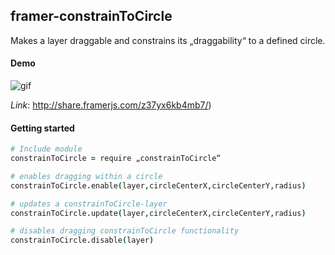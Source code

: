## framer-constrainToCircle
Makes a layer draggable and constrains its „draggability“ to a defined circle.

#### Demo

![gif](http://i.giphy.com/3oEduEH7JgcM3Jh8sM.gif)

*Link*: http://share.framerjs.com/z37yx6kb4mb7/)

#### Getting started

```CoffeeScript
# Include module
constrainToCircle = require „constrainToCircle“

# enables dragging within a circle
constrainToCircle.enable(layer,circleCenterX,circleCenterY,radius)

# updates a constrainToCircle-layer
constrainToCircle.update(layer,circleCenterX,circleCenterY,radius)

# disables dragging constrainToCircle functionality
constrainToCircle.disable(layer)
```

